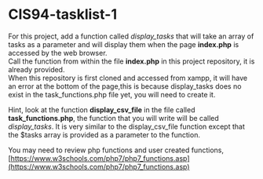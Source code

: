 # CIS94-tasklist-1

For this project, add a function called *display_tasks* that will take an array
of tasks as a parameter and will display them when the page **index.php** is accessed by the web browser.  
Call the function from within the file **index.php** in this project repository, it is already provided.  
When this repository is first cloned and accessed from xampp, it will have an error at the bottom of the
page,this is because display_tasks does no exist in the task_functions.php file yet, 
you will need to create it.

Hint, look at the function **display_csv_file** in the file
called **task_functions.php**, the function that you will write will be called *display_tasks*.  It is very 
similar to the display_csv_file function except that the $tasks array is provided as a parameter to the function.

You may need to review php functions and user created functions, [https://www.w3schools.com/php7/php7_functions.asp](https://www.w3schools.com/php7/php7_functions.asp)
